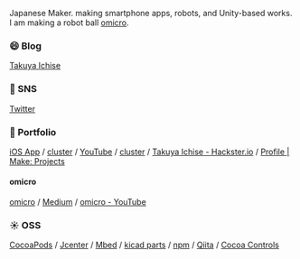 Japanese Maker. making smartphone apps, robots, and Unity-based works. 
I am making a robot ball [omicro](https://medium.com/omicro).

### 😄 Blog
[Takuya Ichise](https://medium.com/tichise)

### 📍 SNS
[Twitter](https://twitter.com/tichise)

### 🚗 Portfolio
[iOS App](https://apps.apple.com/jp/developer/takuya-ichise/id306411634) / [cluster](https://cluster.mu/u/tichise) / [YouTube](https://www.youtube.com/channel/UClGPdAFB6kcgkg77eS4gyNw) / [cluster](https://cluster.mu/u/tichise) / [Takuya Ichise - Hackster.io](https://www.hackster.io/tichise) / [Profile | Make: Projects](https://makeprojects.com/profile/tichise)

#### omicro
[omicro](http://omicro.tokyo/) / [Medium](https://medium.com/omicro) / [omicro - YouTube](https://www.youtube.com/channel/UCNNG0Xf5_BI9byQsi13VjeQ)

### ☀️ OSS
[CocoaPods](https://cocoapods.org/owners/6707) / [Jcenter](https://bintray.com/ichise) / [Mbed](https://os.mbed.com/users/tichise/) / [kicad parts](https://github.com/tichise/kicad-parts) / [npm](https://www.npmjs.com/~tichise) / [Qiita](https://qiita.com/tichise) / [Cocoa Controls](https://www.cocoacontrols.com/authors/tichise)
